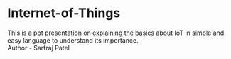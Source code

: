 # Internet-of-Things
This is a ppt presentation on explaining the basics about IoT in simple and easy language to understand its importance.
<br>
Author - </b>Sarfraj Patel<b>
